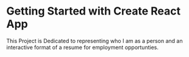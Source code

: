 # Getting Started with Create React App

This Project is Dedicated to representing who I am as a person and an interactive format of a resume for employment opportunties. 
